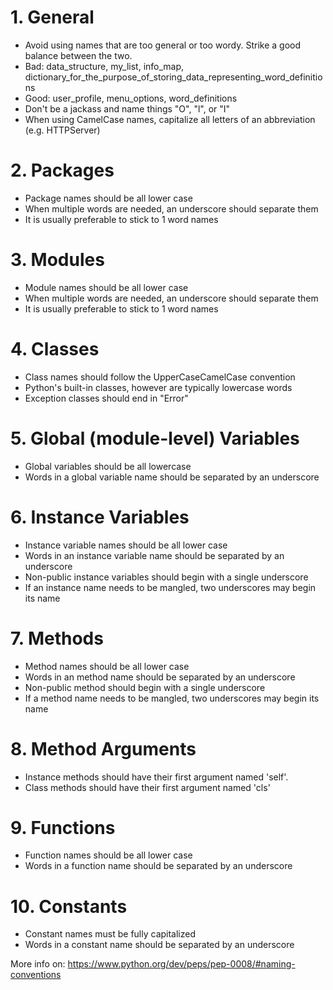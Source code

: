 # 1. General

- Avoid using names that are too general or too wordy. Strike a good balance between the two.
- Bad: data_structure, my_list, info_map, dictionary_for_the_purpose_of_storing_data_representing_word_definitions
- Good: user_profile, menu_options, word_definitions
- Don't be a jackass and name things "O", "l", or "I"
- When using CamelCase names, capitalize all letters of an abbreviation (e.g. HTTPServer)


# 2. Packages
- Package names should be all lower case
- When multiple words are needed, an underscore should separate them
- It is usually preferable to stick to 1 word names


# 3. Modules
- Module names should be all lower case
- When multiple words are needed, an underscore should separate them
- It is usually preferable to stick to 1 word names


# 4. Classes
- Class names should follow the UpperCaseCamelCase convention
- Python's built-in classes, however are typically lowercase words
- Exception classes should end in "Error"


# 5. Global (module-level) Variables
- Global variables should be all lowercase
- Words in a global variable name should be separated by an underscore


# 6. Instance Variables
- Instance variable names should be all lower case
- Words in an instance variable name should be separated by an underscore
- Non-public instance variables should begin with a single underscore
- If an instance name needs to be mangled, two underscores may begin its name


# 7. Methods
- Method names should be all lower case
- Words in an method name should be separated by an underscore
- Non-public method should begin with a single underscore
- If a method name needs to be mangled, two underscores may begin its name


# 8. Method Arguments
- Instance methods should have their first argument named 'self'.
- Class methods should have their first argument named 'cls'


# 9. Functions
- Function names should be all lower case
- Words in a function name should be separated by an underscore


# 10. Constants
- Constant names must be fully capitalized
- Words in a constant name should be separated by an underscore

More info on: https://www.python.org/dev/peps/pep-0008/#naming-conventions
